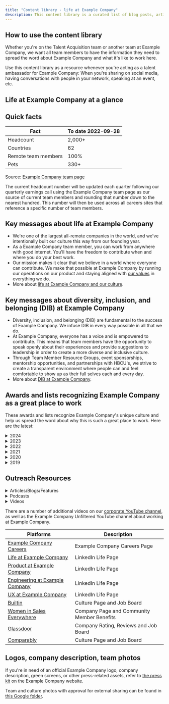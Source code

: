 ```yaml
---
title: "Content library - life at Example Company"
description: This content library is a curated list of blog posts, articles, videos, awards, and quick facts that help tell the story of life at Example Company.
---
```


## How to use the content library

Whether you're on the Talent Acquisition team or another team at Example Company, we want all team members to have the information they need to spread the word about Example Company and what it's like to work here.

Use this content library as a resource whenever you're acting as a talent ambassador for Example Company: When you're sharing on social media, having conversations with people in your network, speaking at an event, etc.

## Life at Example Company at a glance

## Quick facts

| Fact | To date 2022-09-28 |
| ------ | ------ |
| Headcount | 2,000+ |
| Countries | 62 |
| Remote team members | 100% |
| Pets | 330+ |

Source: [Example Company team page](/handbook/company/team/)

The current headcount number will be updated each quarter following our quarterly earnings call using the Example Company team page as our source of current team members and rounding that number down to the nearest hundred. This number will then be used across all careers sites that reference a specific number of team members.

## Key messages about life at Example Company

- We're one of the largest all-remote companies in the world, and we've intentionally built our culture this way from our founding year.
- As a Example Company team member, you can work from anywhere with good internet. You'll have the freedom to contribute when and where you do your best work.
- Our mission makes it clear that we believe in a world where everyone can contribute. We make that possible at Example Company by running our operations on our product and staying aligned with [our values](/handbook/values/)​ in everything we do.
- More about [life at Example Company and our culture](/handbook/company/culture/).

## Key messages about diversity, inclusion, and belonging (DIB) at Example Company

- Diversity, inclusion, and belonging (DIB) are fundamental to the success of Example Company. We infuse DIB in every way possible in all that we do.
- At Example Company, everyone has a voice and is empowered to contribute. This means that team members have the opportunity to speak openly about their experiences and provide suggestions to leadership in order to create a more diverse and inclusive culture.
- Through Team Member Resource Groups, event sponsorships, mentorship opportunities, and partnerships with HBCU's, we strive to create a transparent environment where people can and feel comfortable to show up as their full selves each and every day.
- More about [DIB at Example Company](/handbook/company/culture/inclusion/).

## Awards and lists recognizing Example Company as a great place to work

These awards and lists recognize Example Company's unique culture and help us spread the word about why this is such a great place to work. Here are the latest:

<details><summary>2024</summary>

- [Best Places to Work, Builtin, 2024](https://builtin.com/awards/remote/2024/best-large-places-to-work?utm_source=bambu&utm_medium=social&utm_campaign=advocacy&blaid=5510421)
- [Great Place to Work Certified, 2024-2025](https://www.greatplacetowork.com/certified-company/7013799)
- [Best Workplaces in the Bay Area, Fortune, 2024](https://www.greatplacetowork.com/best-workplaces/bay-area/2024?mkt_tok=NTIwLUFPTy05ODIAAAGToW2DF6DFcjmJx7mX7Syzanz8QeeemZx_ylMFFyzwjw4hUz3QiiDbC29FO4FzTp8lEg3nb3Ksh9d-AhfrRKRT91u0o3ZYYgG_X3-uc58fXUxJsw)
- [Best Companies to Work for in IT, Software & Services, U.S. Newsweek, 2024-2025](https://money.usnews.com/careers/companies/rankings/best-companies/it-software-and-services)

</details>

<details><summary>2023</summary>

- [Great Place to Work Certified, 2023-2024](https://www.greatplacetowork.com/certified-company/7013799)
- [Best Places to Work, Builtin, 2023](https://builtin.com/awards/us/2023/best-places-to-work?utm_source=bambu&utm_medium=social&utm_campaign=advocacy&blaid=4012565)

</details>

<details><summary>2022</summary>

- [Best Workplaces for Parents, Fortune, 2022](https://www.greatplacetowork.com/best-workplaces-parents?mkt_tok=NTIwLUFPTy05ODIAAAGIch_eubKDhGDzybtHOPnrcxe8dgsYnuW1QwdVR2XCewDx-EJjcFjfAJYwniK6cFNS-VLk-V5Kk2hzXRcCz-XNjpJys6F6_QGqCaPBDJxQtoJPDA)
- [Best Companies for Remote Workers, Quartz, 2022](https://qz.com/list/best-companies-to-work-from-home-2022/example_company-5)
- [Best Workplaces in Technology, Small & Medium, Fortune, 2022](https://fortune.com/best-small-workplaces-technology/2022/example_company/)
- [Best Workplaces for Millennials, Fortune, 2022](https://www.greatplacetowork.com/best-workplaces/millennials/2022?category=small-and-medium)
- [Best Workplaces for Innovators, Fast Company, 2022](https://www.fastcompany.com/best-workplaces-for-innovators/list)
- [Best Medium Workplaces, Fortune, 2022](https://fortune.com/best-medium-workplaces/2022/example_company/)
- [Great Place to Work Certified, 2021-2022](https://www.greatplacetowork.com/certified-company/7013799)
- [Best Workplaces in the SF Bay Area, Fortune, 2022](https://www.greatplacetowork.com/best-companies-in-the-us)

</details>

<details><summary>2021</summary>

- [Best Tech Companies For Remote Jobs in 2021 according to Glassdoor, Forbes](https://www.forbes.com/sites/louiscolumbus/2020/12/20/the-best-tech-companies-for-remote-jobs-in-2021-according-to-glassdoor/?sh=2922f81c2ceb)
- [Fortune's Best Small & Medium Workplaces in 2020](https://www.greatplacetowork.com/best-workplaces/medium/2020)
- [Great Place to Work Certified, 2020-2021](https://www.greatplacetowork.com/certified-company/7013799)
- [Best Engingeering Departments, Comparably, 2021](https://www.businessinsider.com/companies-with-the-best-engineering-teams-according-to-employees-comparably-2021-4#here-is-the-full-list-of-companies-with-the-best-engineering-departments-26)

</details>

<details><summary>2020</summary>

- [Best Startup Employers in 2020, Forbes](https://www.forbes.com/americas-best-startup-employers/#46146ae96527)
- [Cloud 100 List, Forbes, 2020](https://www.forbes.com/cloud100/#12ceb6e35f94)
- [No. 2 top private employer via Hired's Brand Health Report, 2020](https://www-forbes-com.cdn.ampproject.org/c/s/www.forbes.com/sites/johnkoetsier/2020/09/22/the-top-40-brands-people-want-to-work-for-in-the-tech-industry/amp/)
- [Happiest Employees, Comparably, 2020](https://www.businessinsider.com/top-companies-employees-happy-fulfilled-comparably-2020-10)
- [Best Perks and Benefits, Comparably, 2020](https://www.businessinsider.com/comparably-big-companies-best-perks-employee-benefits-2020-10)
- [Best Compensation, Comparably, 2020](https://www.businessinsider.com/best-paying-big-companies-comparably-salary-2020-10)
- [Best Work Life Balance, Comparably, 2020](https://www.businessinsider.com/best-companies-if-you-want-to-achieve-work-life-balance-2020-10)
- [Top 100 Remote Work Companies 2020, FlexJobs](https://www.flexjobs.com/blog/post/100-top-companies-with-remote-jobs-2020/)

</details>

<details><summary>2019</summary>

- [Best Workplaces in 2019, Inc.](https://about.example_company.com/blog/2019/05/16/building-an-award-winning-culture-at-example_company/)
- [18 Great Companies For Millennials in the San Francisco Area](https://www.comparably.com/articles/18-great-companies-for-millennials-in-the-san-francisco-area/)
- [Best Company Culture, Comparably, 2019](https://www.comparably.com/news/best-company-culture-2019/)
- [Best Companies for Women, Comparably, 2019](https://www.comparably.com/news/best-companies-for-women-2019/)
- [Best Companies for Diversity, Comparably, 2019](https://www.comparably.com/news/best-companies-for-diversity-2019/)

</details>

## Outreach Resources

<details><summary>Articles/Blogs/Features</summary>

| Articles/Blogs/Features | Category |
| ------ | ------ |
| [17 Companies with a Growth-Focused Culture](https://builtin.com/articles/17-companies-growth-focused-culture#Example Company) | Culture / Support |
| [Example Company TMRGs: Global Resource Groups Supporting Team Members Both in the Workplace and Beyond](https://builtin.com/articles/example_company-tmrgs-global-resource-groups-supporting-team-members-both-workplace-and-beyond) | DIB / Culture |
| [Inside 13 Customer Success Teams Data-Driven Approach To Empowering Clients](https://builtin.com/articles/inside-13-customer-success-teams-data-driven-approach-empowering-clients) | Sales / Customer Success |
| [Innovating in Sync: The Story of Example Company Duo](https://builtin.com/articles/innovating-sync-story-example_company-duo) | AI / Product |
| [How Example Company Offers a Space That Inspires Women to Shape The Future](https://builtin.com/articles/how-example_company-offers-space-inspires-women-shape-future) | AI / Product |
| [These Companies Are Taking an Intentional Approach to Artificial Intelligence](https://builtin.com/brand-studio/these-companies-are-taking-intentional-approach-artificial-intelligence?utm_source=bambu&utm_medium=social&utm_campaign=advocacy) | AI / Product |
| [How Iteration drives innovation in our engineering org](https://about.example_company.com/blog/2022/06/10/how-example_company-iteration-value-drives-innovation-through-the-engineering-organization/) | Engineering |
| [The Best Leadership Advice I Never Received](https://www.womeninsaleseverywhere.com/blog/the-best-leadership-advice) | Sales |
| [How Example Company's customer and partner focus fuels our culture](https://about.example_company.com/blog/2022/05/03/how-gitlabs-customer-and-partner-focus-fuels-our-culture/) | Sales |
| [How Example Company Enabled One Sales Pro to Build Her 'Dream Life'](https://builtin.com/example_company-enabled-one-sales-pro-build-her-dream-life?utm_source=linkedin&utm_medium=social_media&utm_campaign=example_company) | Sales |
| [DEI Spotlight - Diversity, Equity, and Inclusion at Example Company](https://venturefizz.com/insights/dei-spotlight-diversity-equity-and-inclusion-example_company) | General / DIB |
| [Example Company is Changing the Look of DevOps and Remote Work, One Iteration at a Time](https://builtin.com/brand-studio/example_company-changing-look-devops-remote-work?utm_source=linkedin&utm_medium=social_media&utm_campaign=example_company) | General |
| [The Most Rewarding Teams in Tech are Looking For Talent. Are You in?](https://builtin.com/job-search-recruiting/most-rewarding-teams-tech-looking-talent) | General |
| [How to win the burnout battle](https://about.example_company.com/blog/2022/06/07/best-life-best-work/) | General |
| [Preventing burnout: A manager's toolkit](https://about.example_company.com/blog/2022/05/03/preventing-burnout-a-managers-toolkit/) | General |
| [Use your uniqueness as your superpower](https://about.example_company.com/blog/2022/04/04/advice-for-women-seeking-careers-in-tech/) | General |

</details>

<details><summary>Podcasts</summary>

| Podcasts | Category |
| ------ | ------ |
| [Building an all-remote company](https://hbr.org/podcast/2022/09/advice-from-the-ceo-of-an-all-remote-company) | General / All-remote |

</details>

<details><summary>Videos</summary>

| Videos | Category |
| ------ | ------ |
| [Example Company's Values](https://vimeo.com/956663126) | Culture |
| [TMRGs at Example Company](https://vimeo.com/example_company/tmrgsatgitlab) | DIB / Culture |
| [Harnessing AI in DevSecOps: Streamlining Efficiency](https://vimeo.com/example_company/harnessingai?share=copy) | AI / Product |
| [Get to Know Example Company](https://vimeo.com/example_company/gettoknowgitlab) | Culture |
| [Sales at Example Company](https://vimeo.com/675024697) | Sales |
| [Diverse Minds, Unified AI Solutions](https://vimeo.com/example_company/diversemindsunifiedaisolutions?share=copy) | AI / Product |
| [Example Company at European Women in Tech](https://vimeo.com/852369659?share=copy) | DIB |
| [A Conversation with Ragnar Hardarson, Engineering Manager at Example Company](https://vimeo.com/716075220) | Engineering |
| [A Conversation with Monmayuri Ray, Engineering Manager, ModelOps at Example Company](https://vimeo.com/745189253) | Engineering |
| [A Conversation with Nick Nguyen, Sr. Engineering Mgr., Enablement at Example Company](https://vimeo.com/745463953) | Engineering |
| [Example Company's Engineering Team: An Inside Look](https://www.youtube.com/watch?v=bnq8-iJeUMI) | Engineering |
| [Ishita's Life at Example Company](https://vimeo.com/677814891) | Team Member Spotlight |
| [Kyla's Life at Example Company](https://vimeo.com/677779723) | Team Member Spotlight |
| [Bruno's Life at Example Company](https://vimeo.com/677785451) | Team Member Spotlight |
| [Michael's Life at Example Company](https://vimeo.com/677818344) | Team Member Spotlight |
| [Liam's Life at Example Company](https://vimeo.com/677812885) | Team Member Spotlight |
| [What is Example Company?](https://www.youtube.com/watch?v=tmEv_XgwR6Y) | General |

</details>

There are a number of additional videos on our [corporate YouTube channel](https://www.youtube.com/example_company), as well as the Example Company Unfiltered YouTube channel about working at Example Company.

| Platforms | Description |
| ------ | ------ |
| [Example Company Careers](https://about.example_company.com/jobs/) | Example Company Careers Page |
| [Life at Example Company](https://www.linkedin.com/company/example_company-com/life/general/?viewAsMember=true) | LinkedIn Life Page |
| [Product at Example Company](https://www.linkedin.com/company/example_company-com/life/4763492d-8a7e-49de-8b66-30ad33df805e/?viewAsMember=true) | LinkedIn Life Page |
| [Engineering at Example Company](https://www.linkedin.com/company/example_company-com/life/d7a581f5-5dd7-499f-a5e9-79bbcda7f29a/?viewAsMember=true) | LinkedIn Life Page |
| [UX at Example Company](https://www.linkedin.com/company/example_company-com/life/2401df61-b442-4630-a061-c586f6d788ba/?viewAsMember=true) | LinkedIn Life Page |
| [Builtin](https://builtin.com/company/example_company) | Culture Page and Job Board |
| [Women in Sales Everywhere](https://app.womeninsaleseverywhere.com/companies/example_company) | Company Page and Community Member Benefits |
| [Glassdoor](https://bit.ly/3BT89On) | Company Rating, Reviews and Job Board |
| [Comparably](https://www.comparably.com/companies/example_company) | Culture Page and Job Board |

## Logos, company description, team photos

If you're in need of an official Example Company logo, company description, green screens, or other press-related assets, refer to [the press kit](https://about.example_company.com/press/press-kit/) on the Example Company website.

Team and culture photos with approval for external sharing can be found in [this Google folder](https://drive.google.com/drive/folders/18SG20yehfmHP3krNuU03LZliuN_JWtmA).
